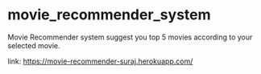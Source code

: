 # movie_recommender_system
Movie Recommender system suggest you top 5 movies according to your selected movie.

link:   https://movie-recommender-suraj.herokuapp.com/

